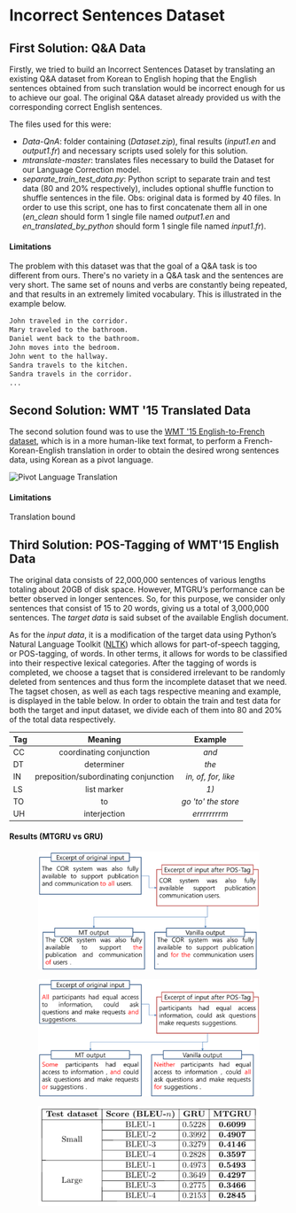 
# Incorrect Sentences Dataset

## First Solution: Q&A Data
Firstly, we tried to build an Incorrect Sentences Dataset by translating an existing Q&A dataset from Korean to English hoping that the English sentences obtained from such translation would be incorrect enough for us to achieve our goal. The original Q&A dataset already provided us with the corresponding correct English sentences.

The files used for this were:
* *Data-QnA*: folder containing (*Dataset.zip*), final results (*input1.en* and *output1.fr*) and necessary scripts used solely for this solution.
* *mtranslate-master*: translates files necessary to build the Dataset for our Language Correction model.
* *separate_train_test_data.py*: Python script to separate train and test data (80 and 20% respectively), includes optional shuffle function to shuffle sentences in the file. Obs: original data is formed by 40 files. In order to use this script, one has to first concatenate them all in one (*en_clean* should form 1 single file named *output1.en* and *en_translated_by_python* should form 1 single file named *input1.fr*).


#### Limitations
The problem with this dataset was that the goal of a Q&A task is too different from ours. There's no variety in a Q&A task and the sentences are very short. The same set of nouns and verbs are constantly being repeated, and that results in an extremely limited vocabulary. This is illustrated in the example below.

```
John traveled in the corridor.
Mary traveled to the bathroom.
Daniel went back to the bathroom.
John moves into the bedroom.
John went to the hallway.
Sandra travels to the kitchen.
Sandra travels in the corridor.
...
```

## Second Solution: WMT '15 Translated Data
The second solution found was to use the [WMT '15 English-to-French dataset](http://www.statmt.org/wmt15/translation-task.html), which is in a more human-like text format, to perform a French-Korean-English translation in order to obtain the desired wrong sentences data, using Korean as a pivot language.

![Pivot Language Translation](https://github.com/gcunhase/LanguageCorrection/blob/master/images/translationPivotLanguage.png "Pivot Language Translation")


#### Limitations
Translation bound


## Third Solution: POS-Tagging of WMT'15 English Data
The original data consists of 22,000,000 sentences of various lengths totaling about 20GB of disk space. However, MTGRU’s performance can be better observed in longer sentences. So, for this purpose, we consider only sentences that consist of 15 to 20 words, giving us a total of 3,000,000 sentences. The *target data* is said subset of the available English document.

As for the *input data*, it is a modification of the target data using Python’s Natural Language Toolkit ([NLTK](http://www.nltk.org/)) which allows for part-of-speech tagging, or POS-tagging, of words. In other terms, it allows for words to be classified into their respective lexical categories. After the tagging of words is completed, we choose a tagset that is considered irrelevant to be randomly deleted from sentences and thus form the incomplete dataset that we need. The tagset chosen, as well as each tags respective meaning and example, is displayed in the table below. In order to obtain the train and test data for both the target and input dataset, we divide each of them into 80 and 20% of the total data respectively.

<center>

| Tag | Meaning                               | Example             |
| --- |:-------------------------------------:|:-------------------:|
| CC  | coordinating conjunction              | *and*               |
| DT  | determiner                            | *the*               |
| IN  | preposition/subordinating conjunction | *in, of, for, like* |
| LS  | list marker                           | *1)*                |
| TO  | to	                                  | *go 'to' the store* |
| UH  | interjection                          | *errrrrrrrm*        |

</center>

#### Results (MTGRU vs GRU)
<p align="center">
<img src="https://github.com/gcunhase/SentenceCorrection/blob/master/images/dataset3_ex1.png" width="400" alt="Example 1">
</p>
<p align="center">
<img src="https://github.com/gcunhase/SentenceCorrection/blob/master/images/dataset3_ex2.png" width="400" alt="Example 2">
</p>
<p align="center">
<img src="https://github.com/gcunhase/SentenceCorrection/blob/master/images/mtgru%20vs%20gru%20-%20bleu%20table%20-%20iconip17.png" width="400" alt="BLEU Table">
</p>
